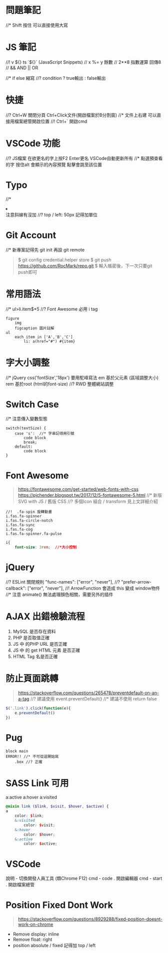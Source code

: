 # 問題筆記
//* Shift 按住 可以直接使用大寫

# JS 筆記
//! v ${}  ts `${}` (JavaScript Snippets)
// x %= y 餘數 // 2**8 指數運算 回傳8
// && AND || OR

//* if else 縮寫 
//? condition ? true輸出 : false輸出

# 快捷
//? Ctrl+W 關閉分頁 Ctrl+Click文件(開啟檔案於B分割窗)
//* 文件上右建 可以直接用檔案總管開啟位置
//! Ctrl+`  開啟cmd

# VSCode 功能
//? JS檔案 在欲更名的字上按F2 Enter更名 VSCode自動更新所有
//* 點選預查看的字 按住alt 會顯示的內容預覽 點擊會跳至該位置

# Typo
//* <li> </li> 注意斜線有沒加
//? top / left: 50px 記得加單位

# Git Account
//* 新專案記得先 git init 再設 git remote
> $ git config credential.helper store
> $ git push https://github.com/RocMark/repo.git
> $ 輸入帳密後，下一次只要git push即可


# 常用語法
//*  ul>li.item$*5
//? Font Awesome 必用 i tag
```pug
figure
    img
    figcaption 圖片註解
ul
    each item in ['A','B','C']
        li: a(href="#") #{item}
```
# 字大小調整
//* jQuery css('fontSize','18px')  要用駝峰寫法
em 基於父元素 (區域調整大小)
rem 基於root (html的font-size) //? RWD 整體網站調整

# Switch Case
//* 注意傳入變數型態
```
switch(textSize) {
    case 's':  //* 字串記得用引號
        code block
        break;
    default:
        code block
}
```

# Font Awesome
>https://fontawesome.com/get-started/web-fonts-with-css
>https://pjchender.blogspot.tw/2017/12/5-fontawesome-5.html
//* 新版SVG with JS  / 舊版 CSS
//? 多個Icon 組合 / transform 見上文詳細介紹
```pug
//!  .fa-spin 旋轉動畫
i.fas.fa-spinner
i.fas.fa-circle-notch
i.fas.fa-sync
i.fas.fa-cog
i.fas.fa-spinner.fa-pulse
```
```css
i{
    font-size: 3rem;  //*大小控制
```


# jQuery
//? ESLint 關閉規則 "func-names": ["error", "never"],
//? "prefer-arrow-callback": ["error", "never"],
//! ArrowFunction 會造成 this 變成 window物件
//* 注意 animate() 無法處理顏色相關，需要另外的插件

# AJAX 出錯檢驗流程
1. MySQL 是否存在資料
2. PHP 是否取值正確
3. JS 中 的PHP URL 是否正確
4. JS 中 的 get HTML 元素 是否正確
5. HTML Tag 名是否正確

# 防止頁面跳轉
> https://stackoverflow.com/questions/265478/preventdefault-on-an-a-tag
//? 建議使用 event.preventDefault()
//* 建議不使用 return false
```js
$('.link').click(function(e){
    e.preventDefault()
})
```

# Pug
```pug 
block main
ERROR!! //* 不可從這開始寫
    .box //? 正確
```

# SASS Link 可用
a:active a:hover a:visited 
```scss
@mixin link ($link, $visit, $hover, $active) {
a 
    color: $link;
    &:visited 
        color: $visit;
    &:hover 
        color: $hover;   
    &:active 
        color: $active;
```

# VSCode
說明 - 切換開發人員工具 (類Chrome F12)
cmd - code . 開啟編輯器
cmd - start . 開啟檔案總管

















# Position Fixed Dont Work
> https://stackoverflow.com/questions/8929288/fixed-position-doesnt-work-on-chrome
- Remove display: inline
- Remove float: right
- position absolute / fixed 記得加 top / left